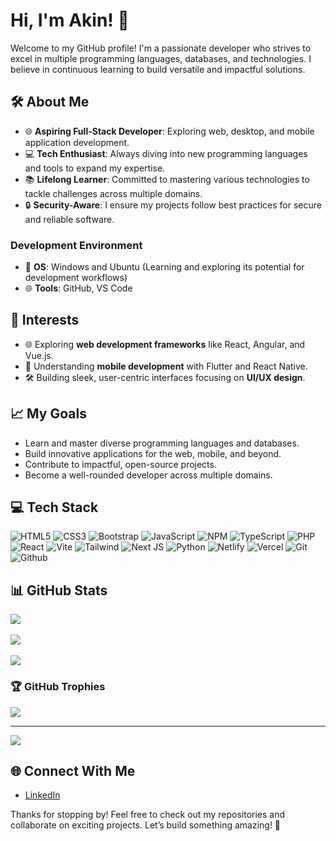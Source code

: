 # Hi, I'm Akin! 👋

Welcome to my GitHub profile! I'm a passionate developer who strives to excel in multiple programming languages, databases, and technologies. I believe in continuous learning to build versatile and impactful solutions.  

## 🛠️ About Me  
- 🌐 **Aspiring Full-Stack Developer**: Exploring web, desktop, and mobile application development.  
- 💻 **Tech Enthusiast**: Always diving into new programming languages and tools to expand my expertise.  
- 📚 **Lifelong Learner**: Committed to mastering various technologies to tackle challenges across multiple domains.  
- 🔒 **Security-Aware**: I ensure my projects follow best practices for secure and reliable software.  

<!--## 🖥️ Skills and Tools  

### **Languages**  
- **Proficient**: JavaScript, HTML, CSS 
- **Exploring**: Python, Java, C++ 

### **Databases**  
- **Working Knowledge**: MySQL, SQLite  
- **Exploring**: MongoDB, PostgreSQL -->

### **Development Environment**   
- 🐧 **OS**: Windows and Ubuntu (Learning and exploring its potential for development workflows)  
- 🌐 **Tools**: GitHub, VS Code  

## 🌟 Interests  
- 🌐 Exploring **web development frameworks** like React, Angular, and Vue.js.  
- 📱 Understanding **mobile development** with Flutter and React Native.  
- 🛠️ Building sleek, user-centric interfaces focusing on **UI/UX design**.  
<!-- - 📊 Learning about data structures, algorithms, and scalable **databases**. -->  
<!-- - 🌍 Contributing to **open-source projects** and learning from the developer community. -->  

## 📈 My Goals  
- Learn and master diverse programming languages and databases.  
- Build innovative applications for the web, mobile, and beyond.  
- Contribute to impactful, open-source projects.  
- Become a well-rounded developer across multiple domains.


## 💻 Tech Stack
 ![HTML5](https://img.shields.io/badge/html5-%23E34F26.svg?style=for-the-badge&logo=html5&logoColor=white) ![CSS3](https://img.shields.io/badge/css3-%231572B6.svg?style=for-the-badge&logo=css3&logoColor=white) ![Bootstrap](https://img.shields.io/badge/bootstrap-%238511FA.svg?style=for-the-badge&logo=bootstrap&logoColor=white) ![JavaScript](https://img.shields.io/badge/javascript-%23323330.svg?style=for-the-badge&logo=javascript&logoColor=%23F7DF1E) ![NPM](https://img.shields.io/badge/NPM-%23CB3837.svg?style=for-the-badge&logo=npm&logoColor=white) ![TypeScript](https://img.shields.io/badge/typescript-%23007ACC.svg?style=for-the-badge&logo=typescript&logoColor=white) ![PHP](https://img.shields.io/badge/php-%23777BB4.svg?style=for-the-badge&logo=php&logoColor=white) ![React](https://img.shields.io/badge/react-%2320232a.svg?style=for-the-badge&logo=react&logoColor=%2361DAFB) ![Vite](https://img.shields.io/badge/vite-%23646CFF.svg?style=for-the-badge&logo=vite&logoColor=white) ![Tailwind](	https://img.shields.io/badge/Tailwind_CSS-38B2AC?style=for-the-badge&logo=tailwind-css&logoColor=white) ![Next JS](https://img.shields.io/badge/Next-black?style=for-the-badge&logo=next.js&logoColor=white) ![Python](https://img.shields.io/badge/Python-14354C?style=for-the-badge&logo=python&logoColor=white) ![Netlify](https://img.shields.io/badge/Netlify-00C7B7?style=for-the-badge&logo=netlify&logoColor=white) ![Vercel](https://img.shields.io/badge/Vercel-000000?style=for-the-badge&logo=vercel&logoColor=white) ![Git](https://img.shields.io/badge/GIT-E44C30?style=for-the-badge&logo=git&logoColor=white) ![Github](	https://img.shields.io/badge/GitHub-100000?style=for-the-badge&logo=github&logoColor=white)
## 📊 GitHub Stats
![](https://github-readme-stats.vercel.app/api?username=ak-nika&theme=tokyonight&hide_border=false&include_all_commits=false&count_private=false)<br/> <br />
![](https://github-readme-streak-stats.herokuapp.com/?user=ak-nika&theme=tokyonight&hide_border=false)<br/> <br />
![](https://github-readme-stats.vercel.app/api/top-langs/?username=ak-nika&theme=tokyonight&hide_border=false&include_all_commits=false&count_private=false&layout=compact)

### 🏆 GitHub Trophies
![](https://github-profile-trophy.vercel.app/?username=ak-nika&theme=tokyonight&no-frame=false&no-bg=false&margin-w=4)

---
[![](https://visitcount.itsvg.in/api?id=ak-nika&icon=0&color=0)](https://visitcount.itsvg.in)

<!-- Proudly created with GPRM ( https://gprm.itsvg.in ) -->

## 🌐 Connect With Me  
- [LinkedIn](www.linkedin.com/in/akingbayi-ojo-440990335)  
<!-- - [Portfolio](#) (If applicable) -->

Thanks for stopping by! Feel free to check out my repositories and collaborate on exciting projects. Let’s build something amazing! 🚀  
